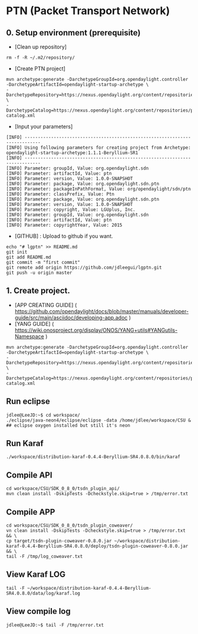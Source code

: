 # PTN (Packet Transport Network)

## 0. Setup environment (prerequisite)
- [Clean up repository]
```
rm -f -R ~/.m2/repository/
```
- [Create PTN project]
```
mvn archetype:generate -DarchetypeGroupId=org.opendaylight.controller -DarchetypeArtifactId=opendaylight-startup-archetype \
-DarchetypeRepository=https://nexus.opendaylight.org/content/repositories/public/ \
-DarchetypeCatalog=https://nexus.opendaylight.org/content/repositories/public/archetype-catalog.xml
```
- [Input your parameters]
```
[INFO] ----------------------------------------------------------------------------
[INFO] Using following parameters for creating project from Archetype: opendaylight-startup-archetype:1.1.1-Beryllium-SR1
[INFO] ----------------------------------------------------------------------------
[INFO] Parameter: groupId, Value: org.opendaylight.sdn
[INFO] Parameter: artifactId, Value: ptn
[INFO] Parameter: version, Value: 1.0.0-SNAPSHOT
[INFO] Parameter: package, Value: org.opendaylight.sdn.ptn
[INFO] Parameter: packageInPathFormat, Value: org/opendaylight/sdn/ptn
[INFO] Parameter: classPrefix, Value: Ptn
[INFO] Parameter: package, Value: org.opendaylight.sdn.ptn
[INFO] Parameter: version, Value: 1.0.0-SNAPSHOT
[INFO] Parameter: copyright, Value: LGUplus, Inc.
[INFO] Parameter: groupId, Value: org.opendaylight.sdn
[INFO] Parameter: artifactId, Value: ptn
[INFO] Parameter: copyrightYear, Value: 2015
```
- [GITHUB] : Upload to github if you want.
```
echo "# lgptn" >> README.md
git init
git add README.md
git commit -m "first commit"
git remote add origin https://github.com/jdleegui/lgptn.git
git push -u origin master
```
## 1. Create project.
- [APP CREATING GUIDE] ( https://github.com/opendaylight/docs/blob/master/manuals/developer-guide/src/main/asciidoc/developing-app.adoc )
- [YANG GUIDE] ( https://wiki.onosproject.org/display/ONOS/YANG+utils#YANGutils-Namespace )
``` 
mvn archetype:generate -DarchetypeGroupId=org.opendaylight.controller -DarchetypeArtifactId=opendaylight-startup-archetype \
-DarchetypeRepository=https://nexus.opendaylight.org/content/repositories/public/ \
-DarchetypeCatalog=https://nexus.opendaylight.org/content/repositories/public/archetype-catalog.xml
```

## Run eclipse
```
jdlee@LeeJD:~$ cd workspace/ 
./eclipse/java-neon4/eclipse/eclipse -data /home/jdlee/workspace/CSU & ## eclipse oxygen installed but still it's neon
```
## Run Karaf
```
./workspace/distribution-karaf-0.4.4-Beryllium-SR4.0.8.0/bin/karaf 
```
## Compile API
```
cd workspace/CSU/SDK_0_8_0/tsdn_plugin_api/
mvn clean install -DskipTests -Dcheckstyle.skip=true > /tmp/error.txt
```
## Compile APP
```
cd workspace/CSU/SDK_0_8_0/tsdn_plugin_coweaver/
vn clean install -DskipTests -Dcheckstyle.skip=true > /tmp/error.txt && \
cp target/tsdn-plugin-coweaver-0.8.0.jar ~/workspace/distribution-karaf-0.4.4-Beryllium-SR4.0.8.0/deploy/tsdn-plugin-coweaver-0.8.0.jar && \
tail -F /tmp/log_coweaver.txt 
```
## View Karaf LOG
```
tail -F ~/workspace/distribution-karaf-0.4.4-Beryllium-SR4.0.8.0/data/log/karaf.log
```
## View compile log
```
jdlee@LeeJD:~$ tail -F /tmp/error.txt
```
